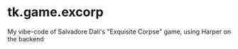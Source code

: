 # tk.game.excorp
My vibe-code of Salvadore Dali's "Exquisite Corpse" game, using Harper on the backend
